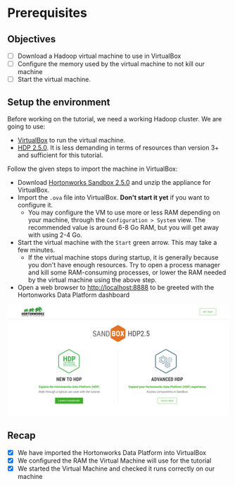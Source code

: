 # Prerequisites

## Objectives

- [ ] Download a Hadoop virtual machine to use in VirtualBox
- [ ] Configure the memory used by the virtual machine to not kill our machine
- [ ] Start the virtual machine.

## Setup the environment 

Before working on the tutorial, we need a working Hadoop cluster. We are going to use:

- [VirtualBox](https://www.virtualbox.org/) to run the virtual machine.
- [HDP 2.5.0](https://www.cloudera.com/downloads/hortonworks-sandbox.html). It is less demanding in terms of resources than version 3+ and sufficient for this tutorial.

Follow the given steps to import the machine in VirtualBox:

- Download [Hortonworks Sandbox 2.5.0](https://www.cloudera.com/downloads/hortonworks-sandbox/hdp.html) and unzip the appliance for VirtualBox.
- Import the `.ova` file into VirtualBox. **Don't start it yet** if you want to configure it.
  - You may configure the VM to use more or less RAM depending on your machine, through the `Configuration > System` view. The recommended value is around 6-8 Go RAM, but you will get away with using 2-4 Go.
- Start the virtual machine with the `Start` green arrow. This may take a few minutes.
  - If the virtual machine stops during startup, it is generally because you don't have enough resources. Try to open a process manager and kill some RAM-consuming processes, or lower the RAM needed by the virtual machine using the above step.
- Open a web browser to [http://localhost:8888](http://localhost:8888) to be greeted with the Hortonworks Data Platform dashboard

![](./images/hdp-dashboard.PNG)

## Recap

- [x] We have imported the Hortonworks Data Platform into VirtualBox
- [x] We configured the RAM the Virtual Machine will use for the tutorial
- [x] We started the Virtual Machine and checked it runs correctly on our machine
